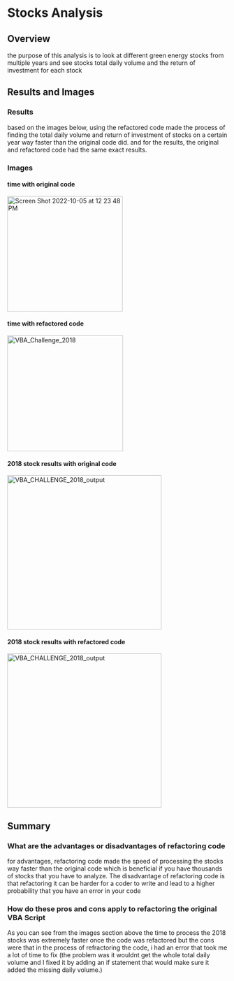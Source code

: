 # Stocks Analysis
## Overview

the purpose of this analysis is to look at different green energy stocks from multiple years and see stocks total daily volume and the return of investment for each stock

## Results and Images

### Results
based on the images below, using the refactored code made the process of finding the total daily volume and return of investment of stocks on a certain year way faster than the original code did. and for the results, the original and refactored code had the same exact results.

### Images

#### time with original code
<img width="264" alt="Screen Shot 2022-10-05 at 12 23 48 PM" src="https://user-images.githubusercontent.com/112649072/194114096-d490c5d9-350e-49ea-941f-349b2b50cbc8.png">

#### time with refactored code
<img width="265" alt="VBA_Challenge_2018" src="https://user-images.githubusercontent.com/112649072/194114222-19d08c92-8519-470d-add6-7c83889928d4.png">

#### 2018 stock results with original code
<img width="353" alt="VBA_CHALLENGE_2018_output" src="https://user-images.githubusercontent.com/112649072/194114391-4b3c5fb5-1c8b-47ac-8d16-2be17200fa36.png">

#### 2018 stock results with refactored code
<img width="353" alt="VBA_CHALLENGE_2018_output" src="https://user-images.githubusercontent.com/112649072/194114391-4b3c5fb5-1c8b-47ac-8d16-2be17200fa36.png">


## Summary

### What are the advantages or disadvantages of refactoring code
for advantages, refactoring code made the speed of processing the stocks way faster than the original code which is beneficial if you have thousands of stocks that you have to analyze. The disadvantage of refactoring code is that refactoring it can be harder for a coder to write and lead to a higher probability that you have an error in your code

### How do these pros and cons apply to refactoring the original VBA Script
As you can see from the images section above the time to process the 2018 stocks was extremely faster once the code was refactored but the cons were that in the process of refractoring the code, i had an error that took me a lot of time to fix (the problem was it wouldnt get the whole total daily volume and I fixed it by adding an if statement that would make sure it added the missing daily volume.)

